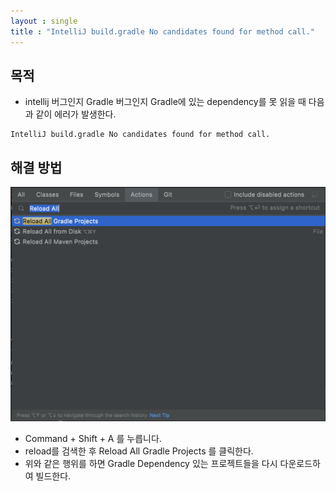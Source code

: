 ```yaml
---
layout : single
title : "IntelliJ build.gradle No candidates found for method call."
---
```


## 목적 
- intellij 버그인지 Gradle 버그인지 Gradle에 있는 dependency를 못 읽을 때 다음과 같이 에러가 발생한다.
~~~
IntelliJ build.gradle No candidates found for method call.
~~~

## 해결 방법
![screenshot](../assets/images/0104image.png)
- Command + Shift + A 를 누릅니다.
- reload를 검색한 후 Reload All Gradle Projects 를 클릭한다.
- 위와 같은 행위를 하면 Gradle Dependency 있는 프로젝트들을 다시 다운로드하여 빌드한다. 